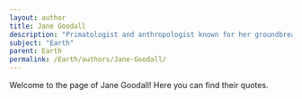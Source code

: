 ```yaml
---
layout: author
title: Jane Goodall
description: "Primatologist and anthropologist known for her groundbreaking studies of wild chimpanzees and her passionate advocacy for conservation and animal welfare."
subject: "Earth"
parent: Earth
permalink: /Earth/authors/Jane-Goodall/
---
```


Welcome to the page of Jane Goodall! Here you can find their quotes.
